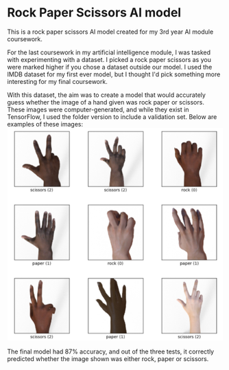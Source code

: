 # Rock Paper Scissors AI model
This is a rock paper scissors AI model created for my 3rd year AI module coursework.

For the last coursework in my artificial intelligence module, I was tasked with experimenting with a dataset. I picked a rock paper scissors as you were marked higher if you chose a dataset outside our model. I used the IMDB dataset for my first ever model, but I thought I'd pick something more interesting for my final coursework. 

With this dataset, the aim was to create a model that would accurately guess whether the image of a hand given was rock paper or scissors. These images were computer-generated, and while they exist in TensorFlow, I used the folder version to include a validation set. Below are examples of these images:
<img src="rpsgithub.png">

The final model had 87% accuracy, and out of the three tests, it correctly predicted whether the image shown was either rock, paper or scissors.

